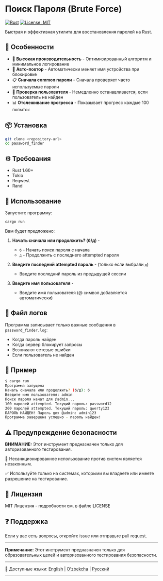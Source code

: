# Поиск Пароля (Brute Force)

[![Rust](https://img.shields.io/badge/Rust-1.60%2B-orange.svg)](https://www.rust-lang.org/)
[![License: MIT](https://img.shields.io/badge/License-MIT-yellow.svg)](https://opensource.org/licenses/MIT)

Быстрая и эффективная утилита для восстановления паролей на Rust.

## 🌟 Особенности

- 🚀 **Высокая производительность** - Оптимизированный алгоритм и минимальное логирование
- 🔄 **Авто-повтор** - Автоматически меняет имя устройства при блокировке
- 📋 **Сначала common пароли** - Сначала проверяет часто используемые пароли
- 🎯 **Проверка пользователя** - Немедленно останавливается, если пользователь не найден
- 📊 **Отслеживание прогресса** - Показывает прогресс каждые 100 попыток

## 📦 Установка

```bash
git clone <repository-url>
cd password_finder
```

## ⚙️ Требования

- Rust 1.60+
- Tokio
- Reqwest
- Rand

## 🚀 Использование

Запустите программу:

```bash
cargo run
```

Вам будет предложено:

1. **Начать сначала или продолжить? (б/д)** -

   - `б` - Начать поиск пароля с начала
   - `д` - Продолжить с последнего attempted пароля

2. **Введите последний attempted пароль** - (только если выбрали `д`)

   - Введите последний пароль из предыдущей сессии

3. **Введите имя пользователя** -
   - Введите имя пользователя (@ символ добавляется автоматически)

## 📝 Файл логов

Программа записывает только важные сообщения в `password_finder.log`:

- Когда пароль найден
- Когда сервер блокирует запросы
- Возникают сетевые ошибки
- Если пользователь не найден

## 🎯 Пример

```bash
$ cargo run
Программа запущена
Начать сначала или продолжить? (б/д): б
Введите имя пользователя: admin
Поиск пароля начат для @admin...
100 паролей attempted. Текущий пароль: password12
200 паролей attempted. Текущий пароль: qwerty123
ПАРОЛЬ НАЙДЕН! Пароль для @admin: admin123
Программа завершена успешно - пароль найден!
```

## ⚠️ Предупреждение безопасности

**ВНИМАНИЕ:** Этот инструмент предназначен только для авторизованного тестирования.

🚫 Несанкционированное использование против систем является незаконным.

✅ Используйте только на системах, которыми вы владеете или имеете разрешение на тестирование.

## 📄 Лицензия

MIT Лицензия - подробности см. в файле LICENSE

## ❓ Поддержка

Если у вас есть вопросы, откройте issue или отправьте pull request.

---

**Примечание:** Этот инструмент предназначен только для образовательных целей и авторизованного тестирования безопасности.

---

📖 Доступные языки: [English](README.md) | [Oʻzbekcha](README.uz.md) | [Русский](README.ru.md)

---
